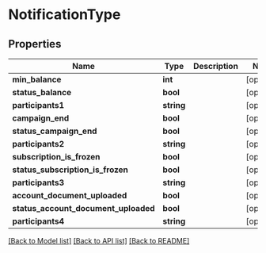 # NotificationType

## Properties
Name | Type | Description | Notes
------------ | ------------- | ------------- | -------------
**min_balance** | **int** |  | [optional] 
**status_balance** | **bool** |  | [optional] 
**participants1** | **string** |  | [optional] 
**campaign_end** | **bool** |  | [optional] 
**status_campaign_end** | **bool** |  | [optional] 
**participants2** | **string** |  | [optional] 
**subscription_is_frozen** | **bool** |  | [optional] 
**status_subscription_is_frozen** | **bool** |  | [optional] 
**participants3** | **string** |  | [optional] 
**account_document_uploaded** | **bool** |  | [optional] 
**status_account_document_uploaded** | **bool** |  | [optional] 
**participants4** | **string** |  | [optional] 

[[Back to Model list]](../../README.md#documentation-for-models) [[Back to API list]](../../README.md#documentation-for-api-endpoints) [[Back to README]](../../README.md)

